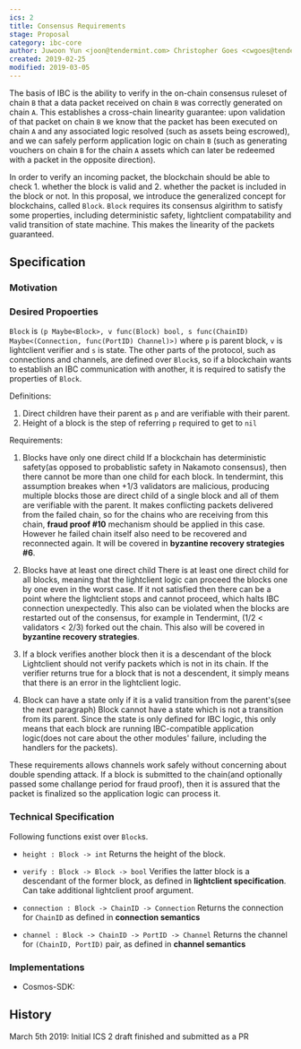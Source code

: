 ```yaml
---
ics: 2
title: Consensus Requirements
stage: Proposal
category: ibc-core
author: Juwoon Yun <joon@tendermint.com> Christopher Goes <cwgoes@tendermint.com>
created: 2019-02-25
modified: 2019-03-05
---
```


The basis of IBC is the ability to verify in the on-chain consensus ruleset of chain `B` that a data packet received on chain `B` was correctly generated on chain `A`. This establishes a cross-chain linearity guarantee: upon validation of that packet on chain `B` we know that the packet has been executed on chain `A` and any associated logic resolved (such as assets being escrowed), and we can safely perform application logic on chain `B` (such as generating vouchers on chain `B` for the chain `A` assets which can later be redeemed with a packet in the opposite direction). 

In order to verify an incoming packet, the blockchain should be able to check 1. whether the block is valid and 2. whether the packet is included in the block or not. In this proposal, we introduce the generalized concept for blockchains, called `Block`. `Block` requires its consensus algirithm to satisfy some properties, including deterministic safety, lightclient compatability and valid transition of state machine. This makes the linearity of the packets guaranteed.

## Specification

### Motivation

### Desired Propoerties

`Block` is `(p Maybe<Block>, v func(Block) bool, s func(ChainID) Maybe<(Connection, func(PortID) Channel)>)` where `p` is parent block, `v` is lightclient verifier and `s` is state. The other parts of the protocol, such as connections and channels, are defined over `Block`s, so if a blockchain wants to establish an IBC communication with another, it is required to satisfy the properties of `Block`. 

Definitions:

1. Direct children have their parent as `p` and are verifiable with their parent.
2. Height of a block is the step of referring `p` required to get to `nil`

Requirements:

1. Blocks have only one direct child
If a blockchain has deterministic safety(as opposed to probablistic safety in Nakamoto consensus), then there cannot be more than one child for each block. In tendermint, this assumption breakes when +1/3 validators are malicious, producing multiple blocks those are direct child of a single block and all of them are verifiable with the parent. It makes conflicting packets delivered from the failed chain, so for the chains who are receiving from this chain, **fraud proof #10** mechanism should be applied in this case. However he failed chain itself also need to be recovered and reconnected again. It will be covered in **byzantine recovery strategies #6**.

2. Blocks have at least one direct child
There is at least one direct child for all blocks, meaning that the lightclient logic can proceed the blocks one by one even in the worst case. If it not satisfied then there can be a point where the lightclient stops and cannot proceed, which halts IBC connection unexpectedly. This also can be violated when the blocks are restarted out of the consensus, for example in Tendermint, (1/2 < validators < 2/3) forked out the chain. This also will be covered in **byzantine recovery strategies**.

3. If a block verifies another block then it is a descendant of the block
Lightclient should not verify packets which is not in its chain. If the verifier returns true for a block that is not a descendent, it simply means that there is an error in the lightclient logic.

4. Block can have a state only if it is a valid transition from the parent's(see the next paragraph)
Block cannot have a state which is not a transition from its parent. Since the state is only defined for IBC logic, this only means that each block are running IBC-compatible application logic(does not care about the other modules' failure, including the handlers for the packets).

These requirements allows channels work safely without concerning about double spending attack. 
If a block is submitted to the chain(and optionally passed some challange period for fraud proof), then it is assured that the packet is finalized so the application logic can process it.


### Technical Specification

Following functions exist over `Block`s.

* `height : Block -> int`
Returns the height of the block.

* `verify : Block -> Block -> bool`
Verifies the latter block is a descendant of the former block, as defined in **lightclient specification**. Can take additional lightclient proof argument.

* `connection : Block -> ChainID -> Connection`
Returns the connection for `ChainID` as defined in **connection semantics**

* `channel : Block -> ChainID -> PortID -> Channel`
Returns the channel for `(ChainID, PortID)` pair, as defined in **channel semantics**

### Implementations

* Cosmos-SDK: [](https://github.com/cosmos/cosmos-sdk/x/ibc)  

## History 

March 5th 2019: Initial ICS 2 draft finished and submitted as a PR

